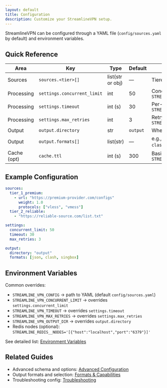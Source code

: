 ```yaml
---
layout: default
title: Configuration
description: Customize your StreamlineVPN setup.
---
```


StreamlineVPN can be configured through a YAML file (`config/sources.yaml` by default) and environment variables.

## Quick Reference

| Area | Key | Type | Default | Notes |
|------|-----|------|---------|-------|
| Sources | `sources.<tier>[]` | list(str or obj) | — | Tiered URLs; order matters |
| Processing | `settings.concurrent_limit` | int | 50 | Concurrency; also `STREAMLINE_VPN_CONCURRENT_LIMIT` |
| Processing | `settings.timeout` | int (s) | 30 | Per-request timeout; also `STREAMLINE_VPN_TIMEOUT` |
| Processing | `settings.max_retries` | int | 3 | Retry attempts; also `STREAMLINE_VPN_MAX_RETRIES` |
| Output | `output.directory` | str | `output` | Where artifacts are written |
| Output | `output.formats[]` | list(str) | — | e.g., `json`, `yaml`, `csv`, `base64`, `clash`, `singbox` |
| Cache (opt) | `cache.ttl` | int (s) | 300 | Basic TTL; Redis optional via `STREAMLINE_REDIS__NODES` |

## Example Configuration

```yaml
sources:
  tier_1_premium:
    - url: "https://premium-provider.com/configs"
      weight: 1.0
      protocols: ["vless", "vmess"]
  tier_2_reliable:
    - "https://reliable-source.com/list.txt"

settings:
  concurrent_limit: 50
  timeout: 30
  max_retries: 3

output:
  directory: "output"
  formats: [json, clash, singbox]
```

## Environment Variables

Common overrides:

- `STREAMLINE_VPN_CONFIG` → path to YAML (default `config/sources.yaml`)
- `STREAMLINE_VPN_CONCURRENT_LIMIT` → overrides `settings.concurrent_limit`
- `STREAMLINE_VPN_TIMEOUT` → overrides `settings.timeout`
- `STREAMLINE_VPN_MAX_RETRIES` → overrides `settings.max_retries`
- `STREAMLINE_VPN_OUTPUT_DIR` → overrides `output.directory`
- Redis nodes (optional): `STREAMLINE_REDIS__NODES='[{"host":"localhost","port":"6379"}]'`

See detailed list: [Environment Variables](environment-variables.md)

## Related Guides

- Advanced schema and options: [Advanced Configuration](advanced-configuration.md)
- Output formats and selection: [Formats & Capabilities](../output/formats-and-capabilities.md)
- Troubleshooting config: [Troubleshooting](../troubleshooting.md)

